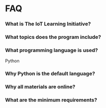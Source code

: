 FAQ
==


### What is The IoT Learning Initiative?

### What topics does the program include?

### What programming language is used?

Python

### Why Python is the default language?

### Why all materials are online?

### What are the minimum requirements?




